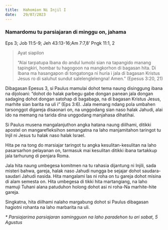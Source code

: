 ```yaml
---
title:  Hahomion Ni Injil I
date:   29/07/2023
---
```


### Namardomu tu parsiajaran di minggu on, jahama
Eps 3; Job 11:5-9; Jeh 43:13-16;Am 7:7,8’ Pngk 11:1, 2

> <p>Ayat siapilon</p>
> “Alai tarpatupa Ibana do andul lumobi sian na tapangido manang tapingkiri, hombar tu hagogoon na mangkorhon di bagasan hita. Di Ibana ma hasangapon di tongatonga ni huria i jala di bagasan Kristus Jesus ro di saluhut sundut salelenglelengna! Amen.” (Epesus 3:20, 21)

Dibagasan Epesus 3, si Paulus mamulai dohot tema naung disinggung ibana na dijoloani: “dohot do halak parbegu gabe dongan panean jala dongan sadaging dohot dongan satohap di bagabaga, na di bagasan Kristus Jesus, marhite sian barita na uli i” (Eps 3:6). Jala memang ndang pola umbahen tarsonggot digareja disaonari on, na unggodang sian naso halak Jahudi, alai ido na memang na tarida dina unggodang manjahasa dihatihai.

Si Paulus musena mangalanjuthon angka hatana naung diilhami, ditikki apostel on mangarefleksihon semangatna na laho manjamitahon taringot tu Injil ni Jesus tu halak naso halak Israel.

Hita pe na tong do marsiajar taringot tu angka kesulitan-kesulitan na laho pasarsarhon pelayanan on, tarmasuk mai kesulitan ditikki ibana tartakkup jala tarhurung di penjara Roma.

Jala hita naung umbegesa komitmen na tu rahasia dijantung ni Injili, sada misteri bahwa, gareja, halak naso Jahudi nungga be sejajar dohot saudara-saudari Jahudi nasida. Hita mangalami las ni roha on tu gareja dohot misina di alam semesta on. Hita umbegesa di tikki hita martangiang, na laho mamuji Tuhani alana patuduhon holong dohot asi ni roha-Na marhite-hite gareja.

Singkatna, hita diilhami nalaho margabung dohot si Paulus dibagasan hagiotni rohanta na laho marbarita na uli.

_* Parsiajarima parsiajaran samingguon na laho paradehon tu ari sabat, 5 Agustus_